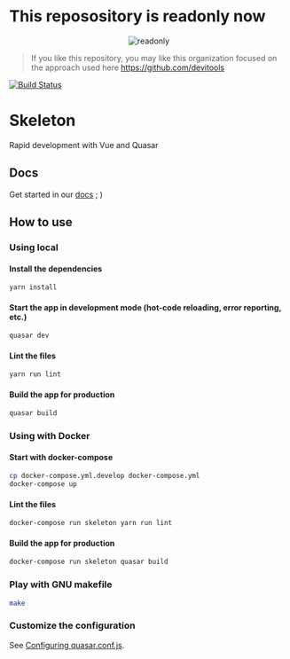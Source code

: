 # This reposository is readonly now

<p align="center">
  <img
    src="https://raw.githubusercontent.com/quasarframeworkbrasil/skeleton-quasar/master/readonly.png"
    alt="readonly"
  />
</p>

> If you like this repository, you may like this organization focused on the approach used here https://github.com/devitools

[![Build Status](https://travis-ci.com/quasarframeworkbrasil/skeleton-quasar.svg?branch=master)](https://travis-ci.com/quasarframeworkbrasil/skeleton-quasar)

# Skeleton

Rapid development with Vue and Quasar

## Docs

Get started in our [docs](https://quasarframework-brasil.gitbook.io/skeleton-quasar) ; )

## How to use

### Using local

#### Install the dependencies
```bash
yarn install
```

#### Start the app in development mode (hot-code reloading, error reporting, etc.)
```bash
quasar dev
```

#### Lint the files
```bash
yarn run lint
```

#### Build the app for production
```bash
quasar build
```

### Using with Docker

#### Start with docker-compose
```bash
cp docker-compose.yml.develop docker-compose.yml
docker-compose up
```

#### Lint the files
```bash
docker-compose run skeleton yarn run lint
```

#### Build the app for production
```bash
docker-compose run skeleton quasar build
```

### Play with GNU makefile
```bash
make
```

### Customize the configuration
See [Configuring quasar.conf.js](https://quasar.dev/quasar-cli/quasar-conf-js).
